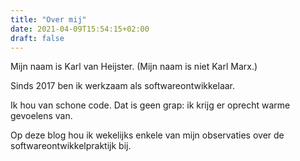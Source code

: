 ```yaml
---
title: "Over mij"
date: 2021-04-09T15:54:15+02:00
draft: false
---
```


Mijn naam is Karl van Heijster. (Mijn naam is niet Karl Marx.)


Sinds 2017 ben ik werkzaam als softwareontwikkelaar.


Ik hou van schone code. Dat is geen grap: ik krijg er oprecht warme gevoelens van. 


Op deze blog hou ik wekelijks enkele van mijn observaties over de softwareontwikkelpraktijk bij. 